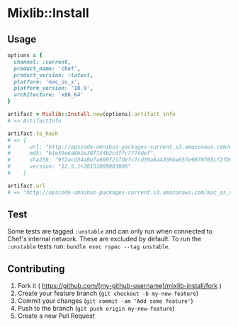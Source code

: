 # Mixlib::Install

## Usage

```ruby
options = {
  channel: :current,
  product_name: 'chef',
  product_version: :latest,
  platform: 'mac_os_x',
  platform_version: '10.9',
  architecture: 'x86_64'
}

artifact = Mixlib::Install.new(options).artifact_info
# => ArtifactInfo

artifact.to_hash
# => {
#      url: "http://opscode-omnibus-packages-current.s3.amazonaws.com/mac_os_x/10.9/x86_64/chef-12.5.1%2B20151009083009-1.dmg",
#      md5: "b1e39e6a8b1e38f734b2cdffc7774def",
#      sha256: "9f2acd34a0e7a608f21fdefc7cd39a6a4366ba65fe9970705cf2fb9e25eda1c5",
#      version: "12.5.1+20151009083009"
#    }

artifact.url
# => "http://opscode-omnibus-packages-current.s3.amazonaws.com/mac_os_x/10.9/x86_64/chef-12.5.1%2B20151009083009-1.dmg"
```

## Test
Some tests are tagged `:unstable` and can only run when connected to Chef's internal network.  These are excluded by default.  To run the `:unstable` tests run: `bundle exec rspec --tag unstable`.

## Contributing

1. Fork it ( https://github.com/[my-github-username]/mixlib-install/fork )
2. Create your feature branch (`git checkout -b my-new-feature`)
3. Commit your changes (`git commit -am 'Add some feature'`)
4. Push to the branch (`git push origin my-new-feature`)
5. Create a new Pull Request
